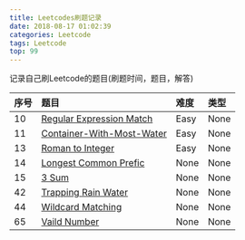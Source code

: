 ```yaml
---
title: Leetcodes刷题记录
date: 2018-08-17 01:02:39
categories: Leetcode
tags: Leetcode
top: 99
---
```

记录自己刷Leetcode的题目(刷题时间，题目，解答)

<!--more-->

| 序号 | 题目                                                                   | 难度 | 类型 |
| :--- | :--------------------------------------------------------------------- | :--- | :--- |
| 10   | [Regular Expression Match](../Leetcode-10-Regular-Expression-Match/)   | Easy | None |
| 11   | [Container-With-Most-Water](../Leetcode-11-Container-With-Most-Water/) | Easy | None |
| 13   | [Roman to Integer](../Leetcode-13-Roman-to-Integer)                    | Easy | None |
| 14   | [Longest Common Prefic](../Leetcode-14-Longest-Common-Prefix/)         | None | None |
| 15   | [3 Sum](../Leetcode-15-3Sum/)                                          | None | None |
| 42   | [Trapping Rain Water](../Leetcode-42-Trapping-Rain-Water/)             | None | None |
| 44   | [Wildcard Matching](../Leetcode-44-Wildcard-Matching/)                 | None | None |
| 65   | [Vaild Number](Leetcode-65-Valid-Number)                               | None | None |